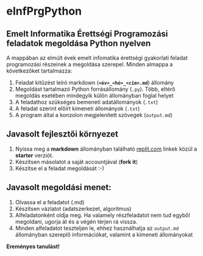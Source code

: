 # eInfPrgPython
## Emelt Informatika Érettségi Programozási feladatok megoldása Python nyelven

A mappában az elmúlt évek emelt infomatika érettségi gyakorlati feladat programozási részeinek a megoldása szerepel.
Minden almappa a következőket tartalmazza:
1. Feladat kitűzést leíró markdown (**`<év>_<hó>_<cim>.md`**) állomány
2. Megoldást tartalmazó Python forrásállomány (`.py`). Több, eltérő megoldás esetében mindegyik külön állományban foglal helyet
3. A feladathoz szükséges bemeneti adatállományok (`.txt`) 
4. A feladat szerint előírt kimeneti állományok (`.txt`)
5. A program által a konzolon megjelenített szövegek (`output.md`)

## Javasolt fejlesztői környezet
1. Nyissa meg a **markdown** állományban található [replit.com](https://replit.com) linkek közül a **starter** verziót.
2. Készítsen másolatot a saját accountjával (**fork it**) 
3. Készítse el a feladat megoldását :-)

## Javasolt megoldási menet:
1. Olvassa el a feladatot (.md)
2. Készítsen vázlatot (adatszerkezet, algoritmus)
3. Alfeladatonként oldja meg. Ha valamely részfeladatot nem tud egyből megoldani, ugorja át és a végén térjen rá vissza.
4. Minden alfeladatot teszteljen le, ehhez használhatja az `output.md` állományban szereplő információkat, valamint a kimeneti állományokat

**Ereményes tanulást!**
